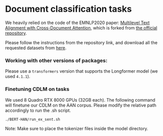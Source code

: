 # Document classification tasks
We heavily relied on the code of the EMNLP2020 paper: [Multilevel Text Alignment with Cross-Document Attention](https://arxiv.org/abs/2010.01263), which is forked from [the official repository](https://github.com/XuhuiZhou/CDA).


Please follow the instructions from the repository link, and download all the requested datasets from [here](https://xuhuizhou.github.io/Multilevel-Text-Alignment/).

### Working with other versions of packages:
Please use a `transformers` version that supports the Longformer model (we used `4.1.1`). 

### Finetuning CDLM on tasks
We used 8 Quadro RTX 8000 GPUs (32GB each).
The following command will finetune our CDLM on the AAN corpus. Please modify the relative path accordingly to run the .sh script.
```bash
./BERT-HAN/run_ex_sent.sh
```

Note: Make sure to place the tokenizer files inside the model directory.